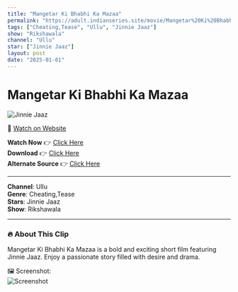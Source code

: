 ```yaml
---
title: "Mangetar Ki Bhabhi Ka Mazaa"
permalink: "https://adult.indianseries.site/movie/Mangetar%20Ki%20Bhabhi%20Ka%20Mazaa"
tags: ["Cheating,Tease", "Ullu", "Jinnie Jaaz"]
show: "Rikshawala"
channel: "Ullu"
star: ["Jinnie Jaaz"]
layout: post
date: "2025-01-01"
---
```


# Mangetar Ki Bhabhi Ka Mazaa

![Jinnie Jaaz](https://shorts.desisins.com/wp-content/uploads/2024/11/Jinnie-Jaaz-Tease-Rikhsawala-DesiSins.com_.jpg)

🔗 [Watch on Website](https://adult.indianseries.site/movie/Mangetar%20Ki%20Bhabhi%20Ka%20Mazaa)

**Watch Now** 👉 [Click Here](https://adult.indianseries.site/movie/Mangetar%20Ki%20Bhabhi%20Ka%20Mazaa)  
**Download** 👉 [Click Here](https://adult.indianseries.site/movie/Mangetar%20Ki%20Bhabhi%20Ka%20Mazaa)  
**Alternate Source** 👉 [Click Here](https://adult.indianseries.site/movie/Mangetar%20Ki%20Bhabhi%20Ka%20Mazaa)

---

**Channel**: Ullu  
**Genre**: Cheating,Tease  
**Stars**: Jinnie Jaaz  
**Show**: Rikshawala

---

### 🔥 About This Clip

Mangetar Ki Bhabhi Ka Mazaa is a bold and exciting short film featuring Jinnie Jaaz. Enjoy a passionate story filled with desire and drama.
 
🖼️ Screenshot:  
![Screenshot](https://shorts.desisins.com/wp-content/uploads/2024/11/Jinnie-Jaaz-Tease-Rikhsawala-DesiSins.com_.jpg)
